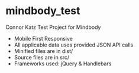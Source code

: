 # mindbody_test
Connor Katz Test Project for Mindbody

- Mobile First Responsive
- All applicable data uses provided JSON API calls
- Minified files are in dist/
- Source files are in src/
- Frameworks used: jQuery & Handlebars


